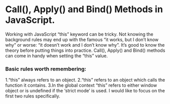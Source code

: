 # Call(), Apply() and Bind() Methods in JavaScript.

Working with JavaScript “this” keyword can be tricky. Not knowing the background rules may end up with the famous “it works, but I don’t know why” or worse: “it doesn’t work and I don’t know why”. It’s good to know the theory before putting things into practice. Call(), Apply() and Bind() methods can come in handy when setting the “this” value.

### Basic rules worth remembering:
1.“this” always refers to an object.
2.“this” refers to an object which calls the function it contains.
3.In the global context “this” refers to either window object or is undefined if the ‘strict mode’ is used.
I would like to focus on the first two rules specifically.


